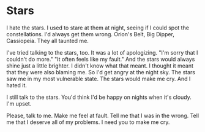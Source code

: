 # Stars

I hate the stars.
I used to stare at them at night,
seeing if I could spot the constellations.
I'd always get them wrong.
Orion's Belt, Big Dipper, Cassiopeia.
They all taunted me.

I've tried talking to the stars, too.
It was a lot of apologizing.
"I'm sorry that I couldn't do more."
"It often feels like my fault."
And the stars would always shine
just a little brighter.
I didn't know what that meant.
I thought it meant that they were also blaming me.
So I'd get angry at the night sky.
The stars saw me in my most vulnerable state.
The stars would make me cry.
And I hated it.

I still talk to the stars.
You'd think I'd be happy
on nights when it's cloudy.
I'm upset.

Please, talk to me.
Make me feel at fault.
Tell me that I was in the wrong.
Tell me that I deserve all of my problems.
I need you to make me cry.
